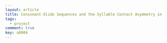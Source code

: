 ```yaml
---
layout: article
title: Consonant-Glide Sequences and the Syllable Contact Asymmetry in Korean
tags: 
  - project
comment: true
key: a0004
---
```


